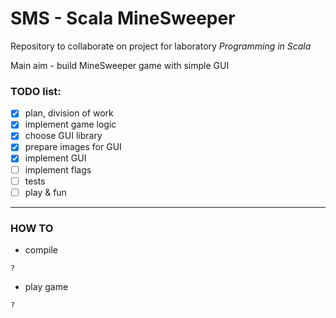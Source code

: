 # SMS - Scala MineSweeper

Repository to collaborate on project for laboratory _Programming in Scala_

Main aim - build MineSweeper game with simple GUI

### TODO list:
- [x] plan, division of work
- [x] implement game logic
- [x] choose GUI library
- [x] prepare images for GUI
- [x] implement GUI
- [ ] implement flags
- [ ] tests
- [ ] play & fun

---

### HOW TO
- compile
```
?
```

- play game
```
?
```